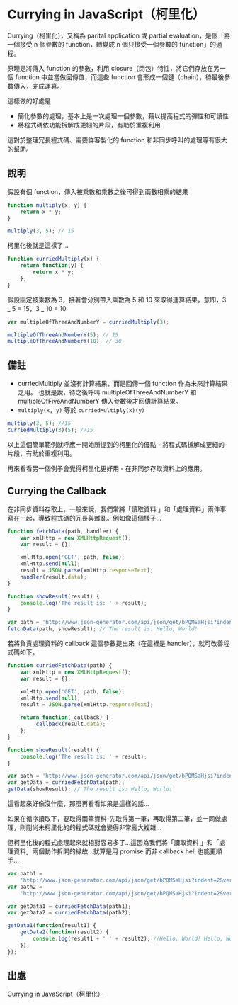 # Currying in JavaScript（柯里化）

Currying（柯里化），又稱為 parital application 或 partial evaluation，是個「將一個接受 n 個參數的 function，轉變成 n 個只接受一個參數的 function」的過程。

原理是將傳入 function 的參數，利用 closure（閉包）特性，將它們存放在另一個 function 中並當做回傳值，而這些 function 會形成一個鏈（chain），待最後參數傳入，完成運算。

這樣做的好處是

- 簡化參數的處理，基本上是一次處理一個參數，藉以提高程式的彈性和可讀性
- 將程式碼依功能拆解成更細的片段，有助於重複利用

這對於整理冗長程式碼、需要詳客製化的 function 和非同步呼叫的處理等有很大的幫助。

## 說明

假設有個 function，傳入被乘數和乘數之後可得到兩數相乘的結果

```js
function multiply(x, y) {
	return x * y;
}

multiply(3, 5); // 15
```

柯里化後就是這樣了…

```js
function curriedMultiply(x) {
	return function(y) {
		return x * y;
	};
}
```

假設固定被乘數為 3，接著會分別帶入乘數為 5 和 10 來取得運算結果。意即，3 _ 5 = 15，3 _ 10 = 10

```js
var multipleOfThreeAndNumberY = curriedMultiply(3);

multipleOfThreeAndNumberY(5); // 15
multipleOfThreeAndNumberY(10); // 30
```

## 備註

- curriedMultiply 並沒有計算結果，而是回傳一個 function 作為未來計算結果之用。 也就是說，待之後呼叫 multipleOfThreeAndNumberY 和 multipleOfFiveAndNumberY 傳入參數後才回傳計算結果。
- `multiply(x, y)` 等於 `curriedMultiply(x)(y)`

```js
multiply(3, 5); //15
curriedMultiply(3)(5); //15
```

以上這個簡單範例就呼應一開始所提到的柯里化的優點 - 將程式碼拆解成更細的片段，有助於重複利用。

再來看看另一個例子會覺得柯里化更好用 - 在非同步存取資料上的應用。

## Currying the Callback

在非同步資料存取上，一般來說，我們常將「讀取資料 」和「處理資料」兩件事寫在一起，導致程式碼的冗長與雜亂。例如像這個樣子…

```js
function fetchData(path, handler) {
	var xmlHttp = new XMLHttpRequest();
	var result = {};

	xmlHttp.open('GET', path, false);
	xmlHttp.send(null);
	result = JSON.parse(xmlHttp.responseText);
	handler(result.data);
}

function showResult(result) {
	console.log('The result is: ' + result);
}

var path = 'http://www.json-generator.com/api/json/get/bPQMSaHjsi?indent=2';
fetchData(path, showResult); // The result is: Hello, World!
```

若將負責處理資料的 callback 這個參數提出來（在這裡是 handler），就可改善程式碼如下。

```js
function curriedFetchData(path) {
	var xmlHttp = new XMLHttpRequest();
	var result = {};

	xmlHttp.open('GET', path, false);
	xmlHttp.send(null);
	result = JSON.parse(xmlHttp.responseText);

	return function(_callback) {
		_callback(result.data);
	};
}

function showResult(result) {
	console.log('The result is: ' + result);
}

var path = 'http://www.json-generator.com/api/json/get/bPQMSaHjsi?indent=2';
var getData = curriedFetchData(path);
getData(showResult); // The result is: Hello, World!
```

這看起來好像沒什麼，那麼再看看如果是這樣的話…

如果在循序讀取下，要取得兩筆資料-先取得第一筆，再取得第二筆，並一同做處理，剛剛尚未柯里化的的程式碼就會變得非常龐大複雜…

但柯里化後的程式處理起來就相對容易多了…這因為我們將「讀取資料 」和「處理資料」兩個動作拆開的緣故…就算是用 promise 而非 callback hell 也能更順手…

```js
var path1 =
	'http://www.json-generator.com/api/json/get/bPQMSaHjsi?indent=2&ver=1';
var path2 =
	'http://www.json-generator.com/api/json/get/bPQMSaHjsi?indent=2&ver=2';

var getData1 = curriedFetchData(path1);
var getData2 = curriedFetchData(path2);

getData1(function(result1) {
	getData2(function(result2) {
		console.log(result1 + ' ' + result2); //Hello, World! Hello, World!
	});
});
```

## 出處

[Currying in JavaScript（柯里化）](https://cythilya.github.io/2017/02/27/currying-in-javascript/)
